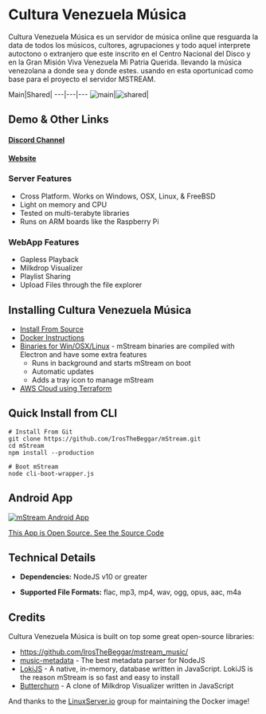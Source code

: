 # Cultura Venezuela Música

Cultura Venezuela Música es un servidor de música online que resguarda la data de todos los músicos, cultores, agrupaciones y todo aquel interprete autoctono o extranjero que este inscrito en el Centro Nacional del Disco y en la Gran Misión Viva Venezuela Mi Patria Querida. llevando la música venezolana a donde sea y donde estes. usando en esta oportunicad como base para el proyecto el servidor MSTREAM.

Main|Shared|
---|---|---
![main](https://ibb.co/vhdr9c3])|![shared](https://ibb.co/7XgVsjz)|

## Demo & Other Links

#### [Discord Channel](https://discord.gg/AM896Rr)

#### [Website](https:)

### Server Features
* Cross Platform. Works on Windows, OSX, Linux, & FreeBSD
* Light on memory and CPU
* Tested on multi-terabyte libraries
* Runs on ARM boards like the Raspberry Pi

### WebApp Features
* Gapless Playback
* Milkdrop Visualizer
* Playlist Sharing
* Upload Files through the file explorer

## Installing Cultura Venezuela Música

* [Install From Source](docs/install.md)
* [Docker Instructions](https://github.com/linuxserver/docker-mstream)
* [Binaries for Win/OSX/Linux](https://mstream.io/server) - mStream binaries are compiled with Electron and have some extra features
  - Runs in background and starts mStream on boot
  - Automatic updates
  - Adds a tray icon to manage mStream
* [AWS Cloud using Terraform](https://gitlab.com/SiliconTao-Systems/nova)

## Quick Install from CLI

```shell
# Install From Git
git clone https://github.com/IrosTheBeggar/mStream.git
cd mStream
npm install --production

# Boot mStream
node cli-boot-wrapper.js
```

## Android App

[![mStream Android App](https://play.google.com/intl/en_us/badges/images/generic/en_badge_web_generic.png)](https://play.google.com/store/apps/details?id=mstream.music&hl=en_US&gl=US)

[This App is Open Source. See the Source Code](https://github.com/IrosTheBeggar/mstream_music/releases)

## Technical Details

* **Dependencies:** NodeJS v10 or greater

* **Supported File Formats:** flac, mp3, mp4, wav, ogg, opus, aac, m4a

## Credits

Cultura Venezuela Música
is built on top some great open-source libraries:

* https://github.com/IrosTheBeggar/mstream_music/
* [music-metadata](https://github.com/Borewit/music-metadata) - The best metadata parser for NodeJS
* [LokiJS](https://github.com/techfort/LokiJS) - A native, in-memory, database written in JavaScript.  LokiJS is the reason mStream is so fast and easy to install
* [Butterchurn](https://github.com/jberg/butterchurn) - A clone of Milkdrop Visualizer written in JavaScript

And thanks to the [LinuxServer.io](https://www.linuxserver.io/) group for maintaining the Docker image!
